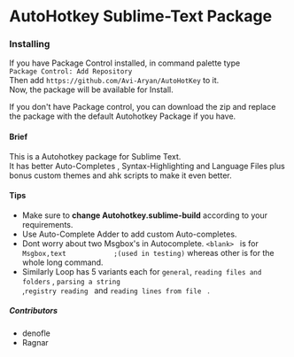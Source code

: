 AutoHotkey Sublime-Text Package
===============================

### Installing ###
If you have Package Control installed, in command palette type  
` Package Control: Add Repository `  
Then add ` https://github.com/Avi-Aryan/AutoHotKey ` to it.  
Now, the package will be available for Install.  
  
If you don't have Package control, you can download the zip and replace the package with the default Autohotkey Package if you have.  

#### Brief ####
This is a Autohotkey package for Sublime Text.  
It has better Auto-Completes , Syntax-Highlighting and Language Files plus bonus custom themes and ahk scripts to make it even better.

#### Tips ####
* Make sure to **change Autohotkey.sublime-build** according to your requirements.  
* Use Auto-Complete Adder to add custom Auto-completes.  
* Dont worry about two Msgbox's in Autocomplete. `<blank> ` is for  
`Msgbox,text 			;(used in testing)` whereas other is for the whole long command.
* Similarly Loop has 5 variants each for `general`, `reading files and folders` , `parsing a string `  
,`registry reading ` and `reading lines from file ` . 
  
##### Contributors #####
* denofle
* Ragnar